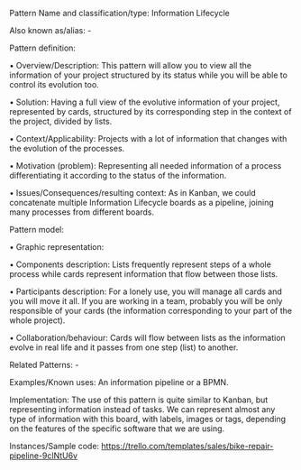 Pattern Name and classification/type: Information Lifecycle

Also known as/alias: - 


Pattern definition:

•	Overview/Description: This pattern will allow you to view all the information of your project structured by its status while you will be able to control its evolution too.

•	Solution: Having a full view of the evolutive information of your project, represented by cards, structured by its corresponding step in the context of the project, divided by lists.

•	Context/Applicability: Projects with a lot of information that changes with the evolution of the processes.

•	Motivation (problem): Representing all needed information of a process differentiating it according to the status of the information.

•	Issues/Consequences/resulting context: As in Kanban, we could concatenate multiple Information Lifecycle boards as a pipeline, joining many processes from different boards.


Pattern model:

•	Graphic representation:


•	Components description: Lists frequently represent steps of a whole process while cards represent information that flow between those lists.

•	Participants description: For a lonely use, you will manage all cards and you will move it all. If you are working in a team, probably you will be only responsible of your cards (the information corresponding to your part of the whole project).

•	Collaboration/behaviour: Cards will flow between lists as the information evolve in real life and it passes from one step (list) to another. 


Related Patterns: -

Examples/Known uses: An information pipeline or a BPMN.

Implementation: The use of this pattern is quite similar to Kanban, but representing information instead of tasks. We can represent almost any type of information with this board, with labels, images or tags, depending on the features of the specific software that we are using.

Instances/Sample code: https://trello.com/templates/sales/bike-repair-pipeline-9clNtU6v
